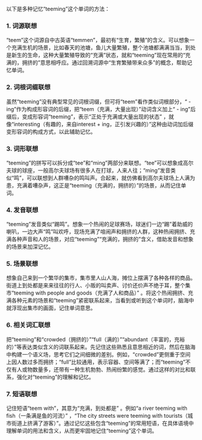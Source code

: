 以下是多种记忆“teeming”这个单词的方法：

### 1. 词源联想
“teem”这个词源自中古英语“temmen”，最初有“生育，繁殖”的含义。可以想象一个充满生机的场景，比如春天的池塘，鱼儿大量繁殖，整个池塘都满满当当，到处是新生的生命，这种大量繁殖导致的“充满”状态，就和“teeming”现在常用的“充满的，拥挤的”意思相呼应。通过回溯词源中“生育繁殖带来众多”的概念，帮助记忆单词。

### 2. 词根词缀联想
虽然“teeming”没有典型常见的词根词缀，但可将“teem”看作类似词根部分，“ - ing”作为构成形容词的后缀，把“teem（充满，大量出现）”动词含义加上“ - ing”后缀后，变成形容词“teeming”，表示“正处于充满或大量出现的状态” ，就像“interesting（有趣的，来自interest + ing，正引发兴趣的）”这种由动词加后缀变形容词的构成方式，以此辅助记忆。

### 3. 词形联想
“teeming”的拼写可以拆分成“tee”和“ming”两部分来联想。“tee”可以想象成高尔夫球的球座，一般高尔夫球场有很多人在打球，人来人往；“ming”发音类似“鸣”，可以联想到人群嘈杂的鸣叫声。合起来，就仿佛看到高尔夫球场上人满为患，充满着嘈杂声，这正是“teeming（充满的，拥挤的）”的场景，从而记住单词。

### 4. 发音联想
“teeming”发音类似“踢鸣”。想象一个热闹的足球赛场，球迷们一边“踢”着助威的喇叭，一边大声“鸣”叫欢呼，现场充满了喧闹声和拥挤的人群，这种热闹拥挤、充满各种声音和人的场景，对应“teeming”“充满的，拥挤的”含义，借助发音和想象的场景来加深记忆。

### 5. 场景联想
想象自己来到一个繁华的集市，集市里人山人海，摊位上摆满了各种各样的商品。街道上到处都是来来往往的行人、小贩的叫卖声、讨价还价声不绝于耳，整个集市“teeming with people and goods（充满了人和商品）” 。将这个热闹拥挤、充满各种元素的场景和“teeming”紧密联系起来，当看到或听到这个单词时，脑海中就浮现出集市的画面，记住单词意思。

### 6. 相关词汇联想
把“teeming”和“crowded（拥挤的）”“full（满的）”“abundant（丰富的，充裕的）”等表达类似含义的词联系起来。先记住这些熟悉且意思相近的词，然后在脑海中构建一个语义场，思考它们之间细微的差别。例如，“crowded”更侧重于空间上因人数过多而拥挤；“full”比较通用，表示容器、空间等满了；而“teeming”不仅有人或物数量多，还带有一种生机勃勃、热闹纷繁的感觉。通过这样的对比和联系，强化对“teeming”的理解和记忆。

### 7. 短语联想
记住短语“teem with”，其意为“充满，到处都是” 。例如“a river teeming with fish（一条满是鱼的河流）” ，“The city streets were teeming with tourists（城市街道上挤满了游客）”。通过记忆这些包含“teeming”的常用短语，在具体语境中理解单词的用法和含义，从而更牢固地记住“teeming”这个单词。 